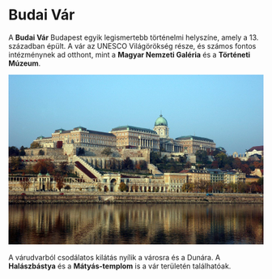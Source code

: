 # Budai Vár

A **Budai Vár** Budapest egyik legismertebb történelmi helyszíne, amely a 13. században épült. A vár az UNESCO Világörökség része, és számos fontos intézménynek ad otthont, mint a **Magyar Nemzeti Galéria** és a **Történeti Múzeum**.

![Budai Vár](kepek/budaivar.jpg)

A várudvarból csodálatos kilátás nyílik a városra és a Dunára. A **Halászbástya** és a **Mátyás-templom** is a vár területén találhatóak.



